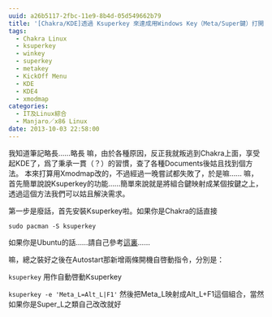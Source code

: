 ```yaml
---
uuid: a26b5117-2fbc-11e9-8b4d-05d549662b79
title: '[Chakra/KDE]透過 Ksuperkey 來達成用Windows Key（Meta/Super鍵）打開 KickOff 的功能！'
tags:
  - Chakra Linux
  - ksuperkey
  - winkey
  - superkey
  - metakey
  - KickOff Menu
  - KDE
  - KDE4
  - xmodmap
categories:
  - IT及Linux綜合
  - Manjaro／x86 Linux
date: 2013-10-03 22:58:00
---
```


我知道筆記略長……略長
嘛，由於各種原因，反正我就叛逃到Chakra上面，享受起KDE了，爲了秉承一貫（？）的習慣，查了各種Documents後姑且找到個方法。
本來打算用Xmodmap改的，不過經過一晚嘗試都失敗了，於是嘛……
嘛，首先簡單說說Ksuperkey的功能……簡單來說就是將組合鍵映射成某個按鍵之上，透過這個方法我們可以姑且解決需求。

第一步是廢話，首先安裝Ksuperkey啦。如果你是Chakra的話直接

`sudo pacman -S ksuperkey`

如果你是Ubuntu的話……請自己參考[這裏](http://kde-apps.org/content/show.php?content=154569)……

嘛，總之裝好之後在Autostart那新增兩條開機自啓動指令，分別是：

`ksuperkey`
用作自動啓動Ksuperkey

`ksuperkey -e 'Meta_L=Alt_L|F1'`
然後把Meta_L映射成Alt_L+F1這個組合，當然如果你是Super_L之類自己改改就好
